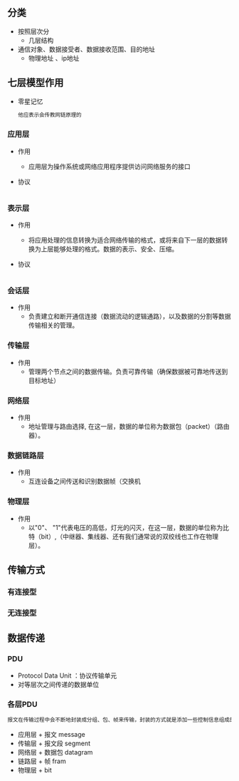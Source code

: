 ## 分类

*   按照层次分
    *   几层结构
*   通信对象、数据接受者、数据接收范围、目的地址
    *   物理地址 、ip地址 



## 七层模型作用

*   零星记忆

    ```go
    他应表示会传教网链原理的
    ```

    

### 应用层

*   作用

    *   应用层为操作系统或网络应用程序提供访问网络服务的接口

*   协议

    ```go
    
    ```

    

### 表示层

*   作用

    *   将应用处理的信息转换为适合网络传输的格式，或将来自下一层的数据转换为上层能够处理的格式。数据的表示、安全、压缩。

*   协议

    ```go
    
    ```

    

### 会话层

*   作用
    *   负责建立和断开通信连接（数据流动的逻辑通路），以及数据的分割等数据传输相关的管理。

### 传输层

*   作用
    *   管理两个节点之间的数据传输。负责可靠传输（确保数据被可靠地传送到目标地址）

### 网络层

*   作用
    *   地址管理与路由选择, 在这一层，数据的单位称为数据包（packet）（路由器）。

### 数据链路层

*   作用
    *   互连设备之间传送和识别数据帧（交换机

### 物理层

*   作用
    *   以"0"、 "1"代表电压的高低，灯光的闪灭，在这一层，数据的单位称为比特（bit）,（中继器、集线器、还有我们通常说的双绞线也工作在物理层）。



## 传输方式

### 有连接型

### 无连接型



## 数据传递

### PDU

*   Protocol Data Unit  ：协议传输单元
*   对等层次之间传递的数据单位

### 各层PDU

```go 
报文在传输过程中会不断地封装成分组、包、帧来传输，封装的方式就是添加一些控制信息组成的首部，那些就是报文头。
```



*   应用层 + 报文  message
*   传输层 + 报文段 segment
*   网络层 + 数据包 datagram
*   链路层 + 帧         fram
*   物理层 + bit































































